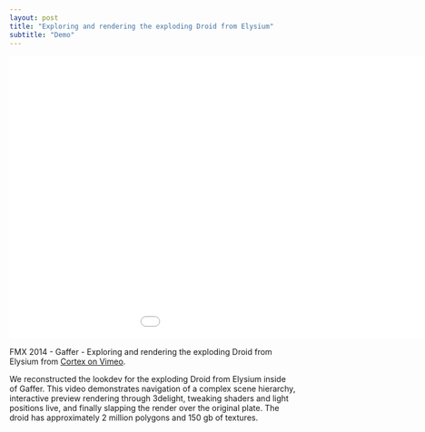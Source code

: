 ```yaml
---
layout: post
title: "Exploring and rendering the exploding Droid from Elysium"
subtitle: "Demo"
---
```


<div class="embed-responsive embed-responsive-16by9 mb-15">
    <iframe class="embed-responsive-item" src="//player.vimeo.com/video/93273775" width="1150" height="500" frameborder="0" scrolling="no" webkitallowfullscreen mozallowfullscreen allowfullscreen></iframe>
</div>

FMX 2014 - Gaffer - Exploring and rendering the exploding Droid from Elysium from [Cortex on Vimeo](http://vimeo.com/cortex).

We reconstructed the lookdev for the exploding Droid from Elysium inside of Gaffer. This video demonstrates navigation of a complex scene hierarchy, interactive preview rendering through 3delight, tweaking shaders and light positions live, and finally slapping the render over the original plate. The droid has approximately 2 million polygons and 150 gb of textures.
